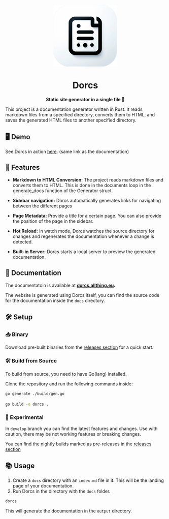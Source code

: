 <p align="center">
  <img src="./docs/dorcs_logo.png" alt="Dorcs Logo" width="200">
</p>

<h1 align="center">Dorcs</h1>

<p align="center">
  <strong>Static site generator in a single file 📄</strong>
</p>

This project is a documentation generator written in Rust. It reads markdown files from a specified directory, converts them to HTML, and saves the generated HTML files to another specified directory.

## 🖥️ Demo

See Dorcs in action [here](https://dorcs.allthing.eu). (same link as the documentation)

## 🚀 Features

- **Markdown to HTML Conversion:** The project reads markdown files and converts them to HTML. This is done in the documents loop in the generate_docs function of the Generator struct.

- **Sidebar navigation:** Dorcs automatically generates links for navigating between the different pages

- **Page Metadata:** Provide a title for a certain page. You can also provide the position of the page in the sidebar.

- **Hot Reload:** In watch mode, Dorcs watches the source directory for changes and regenerates the documentation whenever a change is detected.

- **Built-in Server:** Dorcs starts a local server to preview the generated documentation.

## 📄 Documentation

The documentatoin is available at **[dorcs.allthing.eu](https://dorcs.allthing.eu).**

The website is generated using Dorcs itself, you can find the source code for the documentation inside the `docs` directory.


## 🛠️ Setup

### 📥 Binary

Download pre-built binaries from the [releases section](https://github.com/Padi2312/dorcs/releases) for a quick start.

### 🛠️ Build from Source

To build from source, you need to have Go(lang) installed.

Clone the repository and run the following commands inside:

```sh
go generate ./build/gen.go

go build -o dorcs .
```


### 🧪 Experimental

In  `develop` branch you can find the latest features and changes. Use with caution, there may be not working features or breaking changes.

You can find the nightly builds marked as pre-releases in the [releases section](https://github.com/Padi2312/dorcs/releases)

## 📚 Usage

1. Create a `docs` directory with an `index.md` file in it. This will be the landing page of your documentation.
2. Run Dorcs in the directory with the `docs` folder.

```sh
dorcs
```

This will generate the documentation in the `output` directory.
